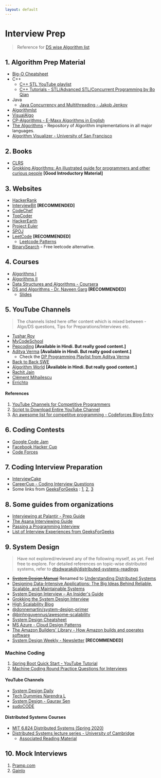 ```yaml
---
layout: default
---
```


# Interview Prep

> Reference for [DS wise Algorithm list](https://github.com/dtsdwarak/algorithms/blob/master/interview_prep/Algorithms.md)

## 1. Algorithm Prep Material

* [Big-O Cheatsheet](https://www.bigocheatsheet.com/)
* C++
  - [C++ STL YouTube playlist](https://www.youtube.com/playlist?list=PL_dsdStdDXbq8BTjGdUEWgWYFWYP6pwYb)
  - [C++ Tutorials - STL/Advanced STL/Concurrent Programming by Bo Qian](https://www.youtube.com/user/BoQianTheProgrammer/playlists)
* Java
  - [Java Concurrency and Multithreading - Jakob Jenkov](https://www.youtube.com/playlist?list=PLL8woMHwr36EDxjUoCzboZjedsnhLP1j4)
* [AlgorithmIst](https://algorithmist.com/wiki/Main_Page)
* [VisualAlgo](https://visualgo.net/en)
* [CP-Algorithms - E-Maxx Algorithms in English](https://cp-algorithms.com/)
* [The Algorithms](https://the-algorithms.com/) - Repository of Algorithm implementations in all major languages.
* [Algorithm Visualizer - University of San Francisco](https://www.cs.usfca.edu/~galles/visualization/Algorithms.html)

## 2. Books

* [CLRS](https://en.wikipedia.org/wiki/Introduction_to_Algorithms)
* [Grokking Algorithms: An illustrated guide for programmers and other curious people](https://www.goodreads.com/book/show/22847284-grokking-algorithms-an-illustrated-guide-for-programmers-and-other-curio) **[Good Introductory Material]**

## 3. Websites

* [HackerRank](https://www.hackerrank.com/)
* [InterviewBit](https://www.interviewbit.com/) **[RECOMMENDED]**
* [CodeChef](https://www.codechef.com/)
* [TopCoder](https://www.topcoder.com/)
* [HackerEarth](https://www.hackerearth.com/)
* [Project Euler](https://projecteuler.net/)
* [SPOJ](http://www.spoj.com/)
* [LeetCode](https://leetcode.com/problemset/algorithms/) **[RECOMMENDED]**
  - [Leetcode Patterns](https://seanprashad.com/leetcode-patterns/)
* [BinarySearch](https://binarysearch.com/) - Free leetcode alternative.

## 4. Courses

* [Algorithms I](https://www.coursera.org/course/algs4partI)
* [Algorithms II](https://www.coursera.org/course/algs4partII)
* [Data Structures and Algorithms - Coursera](https://www.coursera.org/specializations/data-structures-algorithms)
* [DS and Algorithms - Dr. Naveen Garg](https://www.youtube.com/playlist?list=PLBF3763AF2E1C572F) **[RECOMMENDED]**
  - [Slides](https://www.dropbox.com/sh/enpo1ilzc11m4r7/AADNMl9_1xCy25b_xbO8oLaLa?dl=0)

## 5. YouTube Channels

> The channels listed here offer content which is mixed between - Algo/DS questions, Tips for Preparations/Interviews etc.

* [Tushar Roy](https://www.youtube.com/user/tusharroy2525/videos)
* [MyCodeSchool](https://www.youtube.com/user/mycodeschool/videos)
* [Pepcoding](https://www.youtube.com/channel/UC7rNzgC2fEBVpb-q_acpsmw) **[Available in Hindi. But really good content.]**
* [Aditya Verma](https://www.youtube.com/c/AdityaVermaTheProgrammingLord/featured) **[Available in Hindi. But really good content.]**
  - Check the [DP Programming Playlist from Aditya Verma](https://youtube.com/playlist?list=PL_z_8CaSLPWekqhdCPmFohncHwz8TY2Go)
* [Back to Back SWE](https://www.youtube.com/channel/UCmJz2DV1a3yfgrR7GqRtUUA)
* [Algorithm World](https://www.youtube.com/channel/UCyOeSe6gYd9vYpSetIrM-5A) **[Available in Hindi. But really good content.]**
* [Rachit Jain](https://www.youtube.com/channel/UC9fDC_eBh9e_bogw87DbGKQ)
* [Clément Mihailescu](https://www.youtube.com/channel/UCaO6VoaYJv4kS-TQO_M-N_g)
* [Errichto](https://www.youtube.com/c/Errichto/videos)

#### References 

1. [YouTube Channels for Competitive Programmers](https://codeforces.com/topic/43738/en6)
2. [Script to Download Entire YouTube Channel](https://gist.github.com/dtsdwarak/b65ce205a59d95bd0739fcdb2f33dfec)
3. [An awesome list for competitve programming - Codeforces Blog Entry](https://codeforces.com/blog/entry/23054)

## 6. Coding Contests

* [Google Code Jam](https://codingcompetitions.withgoogle.com/codejam)
* [Facebook Hacker Cup](https://www.facebook.com/hackercup/)
* [Code Forces](http://codeforces.com/)

## 7. Coding Interview Preparation
* [InterviewCake](https://www.interviewcake.com/)
* [CareerCup - Coding Interview Questions](https://www.careercup.com/page?pid=coding-interview-questions)
* Some links from [GeeksForGeeks](http://www.geeksforgeeks.org/) : [1](http://www.geeksforgeeks.org/top-10-algorithms-in-interview-questions/), [2](http://www.geeksforgeeks.org/top-algorithms-and-data-structures-for-competitive-programming/), [3](http://www.geeksforgeeks.org/top-25-interview-questions/)

## 8. Some guides from organizations

* [Interviewing at Palantir - Prep Guide](https://www.palantir.com/getting-hired/)
* [The Asana Interviewing Guide](https://blog.asana.com/2016/03/asana-engineering-interview-guide/)
* [Passing a Programming Interview](http://blog.triplebyte.com/how-to-pass-a-programming-interview)
* [List of Interview Experiences from GeeksForGeeks](http://www.geeksforgeeks.org/about/interview-corner/)

## 9. System Design

> Have not explored/reviewed any of the following myself, as yet. Feel free to explore. For detailed references on topic-wise distributed systems, refer to [dtsdwarak@/distributed-systems-readings](https://dtsdwarak.github.io/distributed-systems-readings/)

* ~~[System Design Manual](https://systemdesignmanual.com/)~~ Renamed to [Understanding Distributed Systems](https://understandingdistributed.systems/)
* [Designing Data-Intensive Applications: The Big Ideas Behind Reliable, Scalable, and Maintainable Systems](https://www.amazon.in/Designing-Data-Intensive-Applications-Reliable-Maintainable/dp/9352135245/)
* [System Design Interview – An Insider's Guide](https://www.goodreads.com/book/show/54109255-system-design-interview-an-insider-s-guide)
* [Grokking the System Design Interview](https://www.educative.io/courses/grokking-the-system-design-interview)
* [High Scalability Blog](http://highscalability.com/)
* [@donnemartin/system-design-primer](https://github.com/donnemartin/system-design-primer)
* [@binhnguyennus/awesome-scalability](https://github.com/binhnguyennus/awesome-scalability)
* [System Design Cheatsheet](https://gist.github.com/vasanthk/485d1c25737e8e72759f)
* [MS Azure - Cloud Design Patterns](https://docs.microsoft.com/en-us/azure/architecture/patterns/)
* [The Amazon Builders' Library - How Amazon builds and operates software](https://aws.amazon.com/builders-library/)
* [System Design Weekly - Newsletter](https://mitelman.engineering/system-design-weekly/) **[RECOMMENDED]**

### Machine Coding

1. [Spring Boot Quick Start - YouTube Tutorial](https://www.youtube.com/playlist?list=PLqq-6Pq4lTTbx8p2oCgcAQGQyqN8XeA1x)
2. [Machine Coding Round Practice Questions for Interviews](https://workat.tech/machine-coding/article/how-to-practice-for-machine-coding-kp0oj3sw2jca)

#### YouTube Channels

* [System Design Daily](https://www.youtube.com/channel/UC-nf8kVIeRMAzW3SRMzJ8-g/videos)
* [Tech Dummies Narendra L](https://www.youtube.com/c/TechDummiesNarendraL/videos)
* [System Design - Gaurav Sen](https://www.youtube.com/playlist?list=PLMCXHnjXnTnvo6alSjVkgxV-VH6EPyvoX)
* [sudoCODE](https://www.youtube.com/c/sudoCODE/videos)

#### Distributed Systems Courses

* [MIT 6.824 Distributed Systems (Spring 2020)](https://www.youtube.com/playlist?list=PLrw6a1wE39_tb2fErI4-WkMbsvGQk9_UB)
* [Distributed Systems lecture series - University of Cambridge](https://www.youtube.com/playlist?list=PLeKd45zvjcDFUEv_ohr_HdUFe97RItdiB)
  - [Associated Reading Material](https://www.cl.cam.ac.uk/teaching/2021/ConcDisSys/dist-sys-notes.pdf)

## 10. Mock Interviews

1. [Pramp.com](https://www.pramp.com/#/)
2. [Gainlo](http://www.gainlo.co/#!/)
